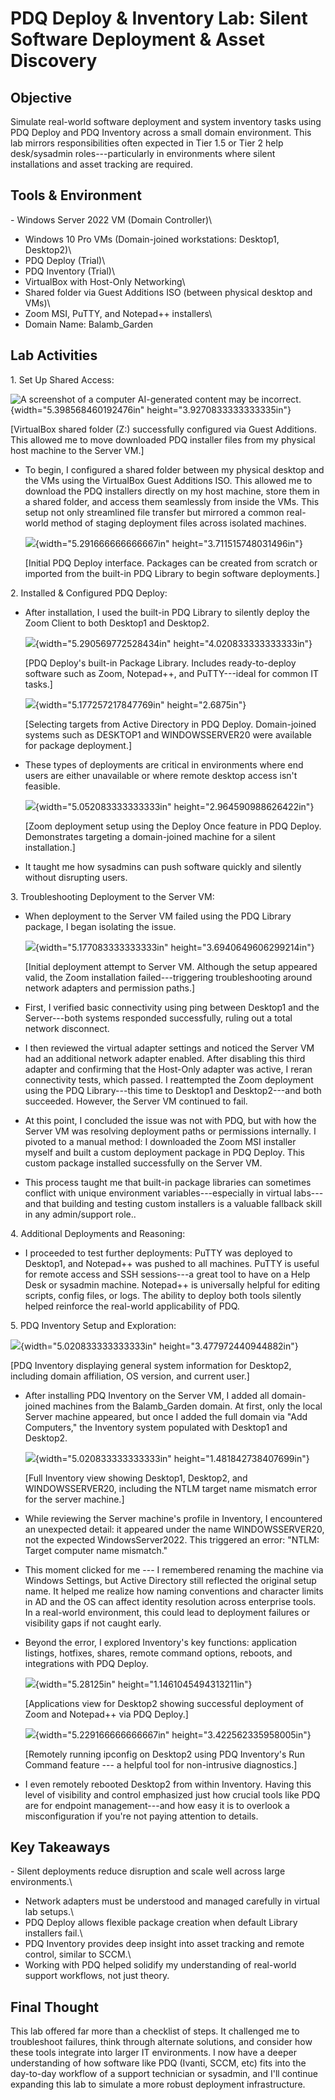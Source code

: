 # PDQ Deploy & Inventory Lab: Silent Software Deployment & Asset Discovery

## Objective

Simulate real-world software deployment and system inventory tasks using
PDQ Deploy and PDQ Inventory across a small domain environment. This lab
mirrors responsibilities often expected in Tier 1.5 or Tier 2 help
desk/sysadmin roles---particularly in environments where silent
installations and asset tracking are required.

## Tools & Environment

\- Windows Server 2022 VM (Domain Controller)\
- Windows 10 Pro VMs (Domain-joined workstations: Desktop1, Desktop2)\
- PDQ Deploy (Trial)\
- PDQ Inventory (Trial)\
- VirtualBox with Host-Only Networking\
- Shared folder via Guest Additions ISO (between physical desktop and
VMs)\
- Zoom MSI, PuTTY, and Notepad++ installers\
- Domain Name: Balamb_Garden

## Lab Activities

1\. Set Up Shared Access:

![A screenshot of a computer AI-generated content may be
incorrect.](media/image1.png){width="5.398568460192476in"
height="3.9270833333333335in"}

\[VirtualBox shared folder (Z:) successfully configured via Guest
Additions. This allowed me to move downloaded PDQ installer files from
my physical host machine to the Server VM.\]

- To begin, I configured a shared folder between my physical desktop and
  the VMs using the VirtualBox Guest Additions ISO. This allowed me to
  download the PDQ installers directly on my host machine, store them in
  a shared folder, and access them seamlessly from inside the VMs. This
  setup not only streamlined file transfer but mirrored a common
  real-world method of staging deployment files across isolated
  machines.

  ![](media/image2.png){width="5.291666666666667in"
  height="3.711515748031496in"}

  \[Initial PDQ Deploy interface. Packages can be created from scratch
  or imported from the built-in PDQ Library to begin software
  deployments.\]

2\. Installed & Configured PDQ Deploy:

- After installation, I used the built-in PDQ Library to silently deploy
  the Zoom Client to both Desktop1 and Desktop2.

  ![](media/image3.png){width="5.290569772528434in"
  height="4.020833333333333in"}

  \[PDQ Deploy's built-in Package Library. Includes ready-to-deploy
  software such as Zoom, Notepad++, and PuTTY---ideal for common IT
  tasks.\]

  ![](media/image4.png){width="5.177257217847769in" height="2.6875in"}

  \[Selecting targets from Active Directory in PDQ Deploy. Domain-joined
  systems such as DESKTOP1 and WINDOWSSERVER20 were available for
  package deployment.\]

- These types of deployments are critical in environments where end
  users are either unavailable or where remote desktop access isn't
  feasible.

  ![](media/image5.png){width="5.052083333333333in"
  height="2.964590988626422in"}

  \[Zoom deployment setup using the Deploy Once feature in PDQ Deploy.
  Demonstrates targeting a domain-joined machine for a silent
  installation.\]

- It taught me how sysadmins can push software quickly and silently
  without disrupting users.

3\. Troubleshooting Deployment to the Server VM:

- When deployment to the Server VM failed using the PDQ Library package,
  I began isolating the issue.

  ![](media/image6.png){width="5.177083333333333in"
  height="3.6940649606299214in"}

  \[Initial deployment attempt to Server VM. Although the setup appeared
  valid, the Zoom installation failed---triggering troubleshooting
  around network adapters and permission paths.\]

- First, I verified basic connectivity using ping between Desktop1 and
  the Server---both systems responded successfully, ruling out a total
  network disconnect.

- I then reviewed the virtual adapter settings and noticed the Server VM
  had an additional network adapter enabled. After disabling this third
  adapter and confirming that the Host-Only adapter was active, I reran
  connectivity tests, which passed. I reattempted the Zoom deployment
  using the PDQ Library---this time to Desktop1 and Desktop2---and both
  succeeded. However, the Server VM continued to fail.

- At this point, I concluded the issue was not with PDQ, but with how
  the Server VM was resolving deployment paths or permissions
  internally. I pivoted to a manual method: I downloaded the Zoom MSI
  installer myself and built a custom deployment package in PDQ Deploy.
  This custom package installed successfully on the Server VM.

- This process taught me that built-in package libraries can sometimes
  conflict with unique environment variables---especially in virtual
  labs---and that building and testing custom installers is a valuable
  fallback skill in any admin/support role..

4\. Additional Deployments and Reasoning:

- I proceeded to test further deployments: PuTTY was deployed to
  Desktop1, and Notepad++ was pushed to all machines. PuTTY is useful
  for remote access and SSH sessions---a great tool to have on a Help
  Desk or sysadmin machine. Notepad++ is universally helpful for editing
  scripts, config files, or logs. The ability to deploy both tools
  silently helped reinforce the real-world applicability of PDQ.

5\. PDQ Inventory Setup and Exploration:

![](media/image7.png){width="5.020833333333333in"
height="3.477972440944882in"}

\[PDQ Inventory displaying general system information for Desktop2,
including domain affiliation, OS version, and current user.\]

- After installing PDQ Inventory on the Server VM, I added all
  domain-joined machines from the Balamb_Garden domain. At first, only
  the local Server machine appeared, but once I added the full domain
  via "Add Computers," the Inventory system populated with Desktop1 and
  Desktop2.

  ![](media/image8.png){width="5.020833333333333in"
  height="1.481842738407699in"}

  \[Full Inventory view showing Desktop1, Desktop2, and WINDOWSSERVER20,
  including the NTLM target name mismatch error for the server
  machine.\]

- While reviewing the Server machine's profile in Inventory, I
  encountered an unexpected detail: it appeared under the name
  WINDOWSSERVER20, not the expected WindowsServer2022. This triggered an
  error: "NTLM: Target computer name mismatch."

- This moment clicked for me --- I remembered renaming the machine via
  Windows Settings, but Active Directory still reflected the original
  setup name. It helped me realize how naming conventions and character
  limits in AD and the OS can affect identity resolution across
  enterprise tools. In a real-world environment, this could lead to
  deployment failures or visibility gaps if not caught early.

- Beyond the error, I explored Inventory's key functions: application
  listings, hotfixes, shares, remote command options, reboots, and
  integrations with PDQ Deploy.

  ![](media/image9.png){width="5.28125in" height="1.1461045494313211in"}

  \[Applications view for Desktop2 showing successful deployment of Zoom
  and Notepad++ via PDQ Deploy.\]

  ![](media/image10.png){width="5.229166666666667in"
  height="3.422562335958005in"}

  \[Remotely running ipconfig on Desktop2 using PDQ Inventory's Run
  Command feature --- a helpful tool for non-intrusive diagnostics.\]

- I even remotely rebooted Desktop2 from within Inventory. Having this
  level of visibility and control emphasized just how crucial tools like
  PDQ are for endpoint management---and how easy it is to overlook a
  misconfiguration if you're not paying attention to details.

## Key Takeaways

\- Silent deployments reduce disruption and scale well across large
environments.\
- Network adapters must be understood and managed carefully in virtual
lab setups.\
- PDQ Deploy allows flexible package creation when default Library
installers fail.\
- PDQ Inventory provides deep insight into asset tracking and remote
control, similar to SCCM.\
- Working with PDQ helped solidify my understanding of real-world
support workflows, not just theory.

## Final Thought

This lab offered far more than a checklist of steps. It challenged me to
troubleshoot failures, think through alternate solutions, and consider
how these tools integrate into larger IT environments. I now have a
deeper understanding of how software like PDQ (Ivanti, SCCM, etc) fits
into the day-to-day workflow of a support technician or sysadmin, and
I'll continue expanding this lab to simulate a more robust deployment
infrastructure.
